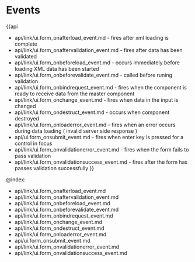 
Events
=======

{{api
- api/link/ui.form_onafterload_event.md - fires after xml loading is complete
- api/link/ui.form_onaftervalidation_event.md - fires after data has been validated
- api/link/ui.form_onbeforeload_event.md - occurs immediately before loading XML data has been started
- api/link/ui.form_onbeforevalidate_event.md - called before runing validation
- api/link/ui.form_onbindrequest_event.md - fires when the component is ready to receive data from the master component
- api/link/ui.form_onchange_event.md - fires when data in the input is changed
- api/link/ui.form_ondestruct_event.md - occurs when component destroyed
- api/link/ui.form_onloaderror_event.md - fires when an error occurs during data loading ( invalid server side response )
- api/ui.form_onsubmit_event.md - fires when enter key is pressed for a control in focus
- api/link/ui.form_onvalidationerror_event.md - fires when the form fails to pass validation
- api/link/ui.form_onvalidationsuccess_event.md - fires after the form has passes validation successfully
}}

@index:
- api/link/ui.form_onafterload_event.md
- api/link/ui.form_onaftervalidation_event.md
- api/link/ui.form_onbeforeload_event.md
- api/link/ui.form_onbeforevalidate_event.md
- api/link/ui.form_onbindrequest_event.md
- api/link/ui.form_onchange_event.md
- api/link/ui.form_ondestruct_event.md
- api/link/ui.form_onloaderror_event.md
- api/ui.form_onsubmit_event.md
- api/link/ui.form_onvalidationerror_event.md
- api/link/ui.form_onvalidationsuccess_event.md


